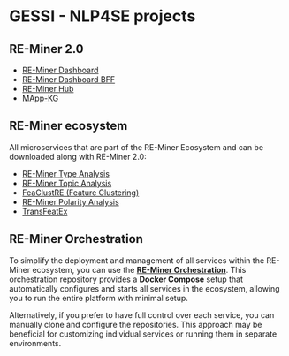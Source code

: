 # GESSI - NLP4SE projects

## RE-Miner 2.0
- [RE-Miner Dashboard](https://github.com/gessi-chatbots/RE-Miner-Dashboard)
- [RE-Miner Dashboard BFF](https://github.com/gessi-chatbots/RE-Miner-Dashboard-BFF)
- [RE-Miner Hub](https://github.com/gessi-chatbots/RE-Miner-Hub)
- [MApp-KG](https://github.com/gessi-chatbots/app_data_repository)
## RE-Miner ecosystem

All microservices that are part of the RE-Miner Ecosystem and can be downloaded along with RE-Miner 2.0:
- [RE-Miner Type Analysis](https://github.com/gessi-chatbots/RE-Miner-type-analysis)
- [RE-Miner Topic Analysis](https://github.com/gessi-chatbots/RE-Miner-topic-analysis)
- [FeaClustRE (Feature Clustering)](https://github.com/gessi-chatbots/FeaClustRE)
- [RE-Miner Polarity Analysis](https://github.com/gessi-chatbots/RE-Miner-polarity-analysis)
- [TransFeatEx](https://github.com/gessi-chatbots/NLP_pipeline)

## RE-Miner Orchestration

To simplify the deployment and management of all services within the RE-Miner ecosystem, you can use the **[RE-Miner Orchestration](https://github.com/gessi-chatbots/RE-Miner-Orchestration)**. 
This orchestration repository provides a **Docker Compose** setup that automatically configures and starts all services in the ecosystem, allowing you to run the entire platform with minimal setup.

Alternatively, if you prefer to have full control over each service, you can manually clone and configure the repositories. This approach may be beneficial for customizing individual services or running them in separate environments.


